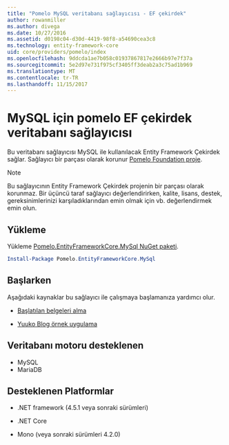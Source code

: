 ```yaml
---
title: "Pomelo MySQL veritabanı sağlayıcısı - EF çekirdek"
author: rowanmiller
ms.author: divega
ms.date: 10/27/2016
ms.assetid: d0198c04-d30d-4419-98f8-a54690cea3c8
ms.technology: entity-framework-core
uid: core/providers/pomelo/index
ms.openlocfilehash: 9ddcda1ae7b058c01937867817e2666b97e7f37a
ms.sourcegitcommit: 5e2d97e731f975cf3405ff3deab2a3c75ad1b969
ms.translationtype: MT
ms.contentlocale: tr-TR
ms.lasthandoff: 11/15/2017
---
```

# <a name="pomelo-ef-core-database-provider-for-mysql"></a>MySQL için pomelo EF çekirdek veritabanı sağlayıcısı

Bu veritabanı sağlayıcısı MySQL ile kullanılacak Entity Framework Çekirdek sağlar. Sağlayıcı bir parçası olarak korunur [Pomelo Foundation proje](https://github.com/PomeloFoundation/Pomelo.EntityFrameworkCore.MySql).

> [!NOTE]  
>
> Bu sağlayıcının Entity Framework Çekirdek projenin bir parçası olarak korunmaz. Bir üçüncü taraf sağlayıcı değerlendirirken, kalite, lisans, destek, gereksinimlerinizi karşıladıklarından emin olmak için vb. değerlendirmek emin olun.

## <a name="install"></a>Yükleme

Yükleme [Pomelo.EntityFrameworkCore.MySql NuGet paketi](https://www.nuget.org/packages/Pomelo.EntityFrameworkCore.MySql).

``` powershell
Install-Package Pomelo.EntityFrameworkCore.MySql
```

## <a name="get-started"></a>Başlarken

Aşağıdaki kaynaklar bu sağlayıcı ile çalışmaya başlamanıza yardımcı olur.
* [Başlatılan belgeleri alma](https://github.com/PomeloFoundation/Pomelo.EntityFrameworkCore.MySql/blob/master/README.md#getting-started)

* [Yuuko Blog örnek uygulama](https://github.com/PomeloFoundation/YuukoBlog)

## <a name="supported-database-engines"></a>Veritabanı motoru desteklenen

* MySQL
* MariaDB

## <a name="supported-platforms"></a>Desteklenen Platformlar

* .NET framework (4.5.1 veya sonraki sürümleri)

* .NET Core

* Mono (veya sonraki sürümleri 4.2.0)
